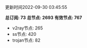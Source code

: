 更新时间2022-09-30 03:45:55

**总订阅: 73**
**总节点: 2693**
**有效节点: 767**
- v2ray节点: 265
- ss节点: 420
- trojan节点: 82
